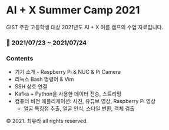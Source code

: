 # AI + X Summer Camp 2021
GIST 주관 고등학생 대상 2021년도 AI + X 여름 캠프의 수업 자료입니다.

### 📆 2021/07/23 ~ 2021/07/24
### Contents
- 기기 소개 - Raspberry Pi & NUC & Pi Camera
- 리눅스 Bash 명령어 & Vim
- SSH 상호 연결
- Kafka + Python을 사용한 데이터 전송, 스트리밍
- 컴퓨터 비전 애플리케이션: 사진, 유튜브 영상, Raspberry Pi 영상
  - 얼굴 특징점 추출, 얼굴 인식, 스타일 변환, 객체 검출







© 2021. 최유라 all rights reserved.
